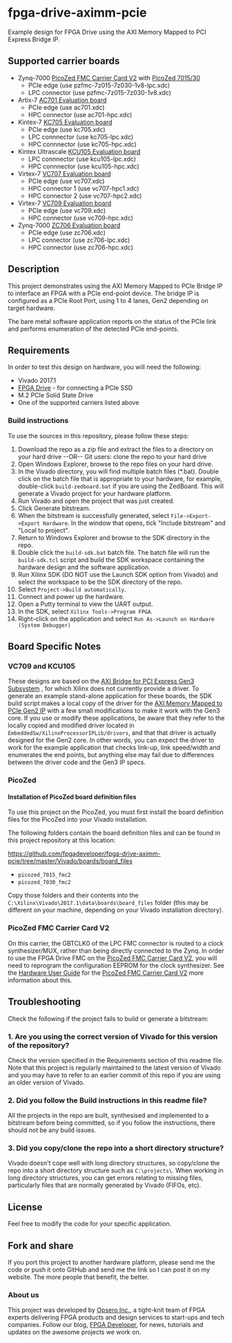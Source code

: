 fpga-drive-aximm-pcie
=====================

Example design for FPGA Drive using the AXI Memory Mapped to PCI Express Bridge IP.

## Supported carrier boards

* Zynq-7000 [PicoZed FMC Carrier Card V2](http://zedboard.org/product/picozed-fmc-carrier-card-v2 "PicoZed FMC Carrier Card V2") with [PicoZed 7015/30](http://picozed.org "PicoZed")
  * PCIe edge (use pzfmc-7z015-7z030-1v8-lpc.xdc)
  * LPC connector (use pzfmc-7z015-7z030-1v8.xdc)
* Artix-7 [AC701 Evaluation board](http://www.xilinx.com/products/boards-and-kits/ek-a7-ac701-g.html "AC701 Evaluation board")
  * PCIe edge (use ac701.xdc)
  * HPC connector (use ac701-hpc.xdc)
* Kintex-7 [KC705 Evaluation board](http://www.xilinx.com/products/boards-and-kits/ek-k7-kc705-g.html "KC705 Evaluation board")
  * PCIe edge (use kc705.xdc)
  * LPC connnector (use kc705-lpc.xdc)
  * HPC connnector (use kc705-hpc.xdc)
* Kintex Ultrascale [KCU105 Evaluation board](http://www.xilinx.com/products/boards-and-kits/kcu105.html "KCU105 Evaluation board")
  * LPC connnector (use kcu105-lpc.xdc)
  * HPC connnector (use kcu105-hpc.xdc)
* Virtex-7 [VC707 Evaluation board](http://www.xilinx.com/products/boards-and-kits/ek-v7-vc707-g.html "VC707 Evaluation board")
  * PCIe edge (use vc707.xdc)
  * HPC connector 1 (use vc707-hpc1.xdc)
  * HPC connector 2 (use vc707-hpc2.xdc)
* Virtex-7 [VC709 Evaluation board](http://www.xilinx.com/products/boards-and-kits/dk-v7-vc709-g.html "VC709 Evaluation board")
  * PCIe edge (use vc709.xdc)
  * HPC connector (use vc709-hpc.xdc)
* Zynq-7000 [ZC706 Evaluation board](http://www.xilinx.com/products/boards-and-kits/ek-z7-zc706-g.html "ZC706 Evaluation board")
  * PCIe edge (use zc706.xdc)
  * LPC connector (use zc706-lpc.xdc)
  * HPC connector (use zc706-hpc.xdc)

## Description

This project demonstrates using the AXI Memory Mapped to PCIe Bridge IP
to interface an FPGA with a PCIe end-point device. The bridge IP is configured
as a PCIe Root Port, using 1 to 4 lanes, Gen2 depending on target hardware.

The bare metal software application reports on the status of the PCIe link and 
performs enumeration of the detected PCIe end-points.

## Requirements

In order to test this design on hardware, you will need the following:

* Vivado 2017.1
* [FPGA Drive](http://fpgadrive.com "FPGA Drive") - for connecting a PCIe SSD
* M.2 PCIe Solid State Drive
* One of the supported carriers listed above

### Build instructions

To use the sources in this repository, please follow these steps:

1. Download the repo as a zip file and extract the files to a directory
   on your hard drive --OR-- Git users: clone the repo to your hard drive
2. Open Windows Explorer, browse to the repo files on your hard drive.
3. In the Vivado directory, you will find multiple batch files (*.bat).
   Double click on the batch file that is appropriate to your hardware,
   for example, double-click `build-zedboard.bat` if you are using the ZedBoard.
   This will generate a Vivado project for your hardware platform.
4. Run Vivado and open the project that was just created.
5. Click Generate bitstream.
6. When the bitstream is successfully generated, select `File->Export->Export Hardware`.
   In the window that opens, tick "Include bitstream" and "Local to project".
7. Return to Windows Explorer and browse to the SDK directory in the repo.
8. Double click the `build-sdk.bat` batch file. The batch file will run the
   `build-sdk.tcl` script and build the SDK workspace containing the hardware
   design and the software application.
9. Run Xilinx SDK (DO NOT use the Launch SDK option from Vivado) and select the workspace to be the SDK directory of the repo.
10. Select `Project->Build automatically`.
11. Connect and power up the hardware.
12. Open a Putty terminal to view the UART output.
13. In the SDK, select `Xilinx Tools->Program FPGA`.
14. Right-click on the application and select `Run As->Launch on Hardware (System Debugger)`

## Board Specific Notes

### VC709 and KCU105

These designs are based on the [AXI Bridge for PCI Express Gen3 Subsystem](http://www.xilinx.com/support/documentation/ip_documentation/axi_pcie3/v3_0/pg194-axi-bridge-pcie-gen3.pdf "AXI Bridge for PCI Express Gen3 Subsystem v3.0")
, for which Xilinx does not currently provide a driver. To generate an example stand-alone application for these boards,
the SDK build script makes a local copy of the driver for the [AXI Memory Mapped to PCIe Gen2 IP](https://www.xilinx.com/products/intellectual-property/axi_pcie.html "AXI Memory Mapped to PCIe Gen2 IP")
with a few small modifications to make it work with the Gen3 core. If you use or modify these applications, be aware
that they refer to the locally copied and modified driver located in `EmbeddedSw/XilinxProcessorIPLib/drivers`, and that
that driver is actually designed for the Gen2 core. In other words, you can expect the driver to work for the example
application that checks link-up, link speed/width and enumerates the end points, but anything else may fail due to
differences between the driver code and the Gen3 IP specs.

### PicoZed

#### Installation of PicoZed board definition files

To use this project on the PicoZed, you must first install the board definition files
for the PicoZed into your Vivado installation.

The following folders contain the board definition files and can be found in this project repository at this location:

https://github.com/fpgadeveloper/fpga-drive-aximm-pcie/tree/master/Vivado/boards/board_files

* `picozed_7015_fmc2`
* `picozed_7030_fmc2`

Copy those folders and their contents into the `C:\Xilinx\Vivado\2017.1\data\boards\board_files` folder (this may
be different on your machine, depending on your Vivado installation directory).

### PicoZed FMC Carrier Card V2

On this carrier, the GBTCLK0 of the LPC FMC connector is routed to a clock synthesizer/MUX, rather than being directly
connected to the Zynq. In order to use the FPGA Drive FMC on the [PicoZed FMC Carrier Card V2](http://zedboard.org/product/picozed-fmc-carrier-card-v2 "PicoZed FMC Carrier Card V2"), you will need to reprogram 
the configuration EEPROM for the clock synthesizer. See the [Hardware User Guide](http://zedboard.org/sites/default/files/documentations/PZCC-FMC-V2-UG_1.0.pdf "Hardware User Guide")
for the [PicoZed FMC Carrier Card V2](http://zedboard.org/product/picozed-fmc-carrier-card-v2 "PicoZed FMC Carrier Card V2") more information about this.

## Troubleshooting

Check the following if the project fails to build or generate a bitstream:

### 1. Are you using the correct version of Vivado for this version of the repository?
Check the version specified in the Requirements section of this readme file. Note that this project is regularly maintained to the latest
version of Vivado and you may have to refer to an earlier commit of this repo if you are using an older version of Vivado.

### 2. Did you follow the Build instructions in this readme file?
All the projects in the repo are built, synthesised and implemented to a bitstream before being committed, so if you follow the
instructions, there should not be any build issues.

### 3. Did you copy/clone the repo into a short directory structure?
Vivado doesn't cope well with long directory structures, so copy/clone the repo into a short directory structure such as
`C:\projects\`. When working in long directory structures, you can get errors relating to missing files, particularly files 
that are normally generated by Vivado (FIFOs, etc).

## License

Feel free to modify the code for your specific application.

## Fork and share

If you port this project to another hardware platform, please send me the
code or push it onto GitHub and send me the link so I can post it on my
website. The more people that benefit, the better.

### About us

This project was developed by [Opsero Inc.](http://opsero.com "Opsero Inc."),
a tight-knit team of FPGA experts delivering FPGA products and design services to start-ups and tech companies. 
Follow our blog, [FPGA Developer](http://www.fpgadeveloper.com "FPGA Developer"), for news, tutorials and
updates on the awesome projects we work on.